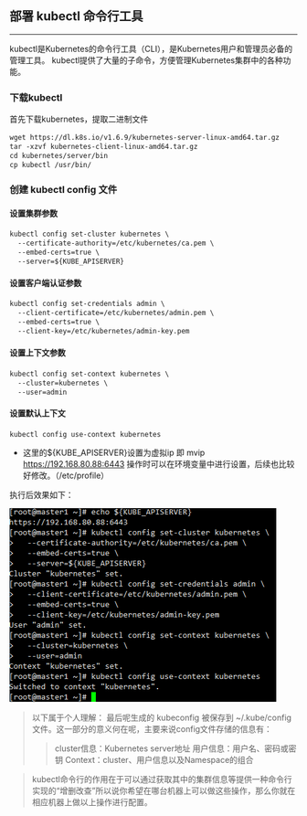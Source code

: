 ## 部署 kubectl 命令行工具


---

kubectl是Kubernetes的命令行工具（CLI），是Kubernetes用户和管理员必备的管理工具。
kubectl提供了大量的子命令，方便管理Kubernetes集群中的各种功能。
### 下载kubectl

首先下载kubernetes，提取二进制文件
```
wget https://dl.k8s.io/v1.6.9/kubernetes-server-linux-amd64.tar.gz
tar -xzvf kubernetes-client-linux-amd64.tar.gz
cd kubernetes/server/bin
cp kubectl /usr/bin/
```
### 创建 kubectl config 文件

#### 设置集群参数
```
kubectl config set-cluster kubernetes \
  --certificate-authority=/etc/kubernetes/ca.pem \
  --embed-certs=true \
  --server=${KUBE_APISERVER}
```
#### 设置客户端认证参数
```
kubectl config set-credentials admin \
  --client-certificate=/etc/kubernetes/admin.pem \
  --embed-certs=true \
  --client-key=/etc/kubernetes/admin-key.pem
```
#### 设置上下文参数
```
kubectl config set-context kubernetes \
  --cluster=kubernetes \
  --user=admin
```

#### 设置默认上下文

```
kubectl config use-context kubernetes
```

- 这里的${KUBE_APISERVER}设置为虚拟ip 即 mvip https://192.168.80.88:6443
  操作时可以在环境变量中进行设置，后续也比较好修改。（/etc/profile）


执行后效果如下：

![](assets/markdown-img-paste-20170906140351351.png)


> 以下属于个人理解：
> 最后呢生成的 kubeconfig 被保存到 ~/.kube/config 文件。这一部分的意义何在呢，主要来说config文件存储的信息有：
> >  cluster信息：Kubernetes server地址
用户信息：用户名、密码或密钥
Context：cluster、用户信息以及Namespace的组合

> kubectl命令行的作用在于可以通过获取其中的集群信息等提供一种命令行实现的“增删改查”所以说你希望在哪台机器上可以做这些操作，那么你就在相应机器上做以上操作进行配置。
